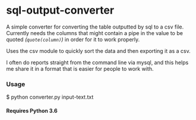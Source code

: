 # sql-output-converter
A simple converter for converting the table outputted by sql to a csv file.
Currently needs the columns that might contain a pipe in the value to be quoted _(`quote(column)`)_ in order for it to work properly.

Uses the csv module to quickly sort the data and then exporting it as a csv.

I often do reports straight from the command line via mysql, and this helps me share it in a format that is easier for people to work with.


### Usage
$ python converter.py input-text.txt


#### Requires Python 3.6
